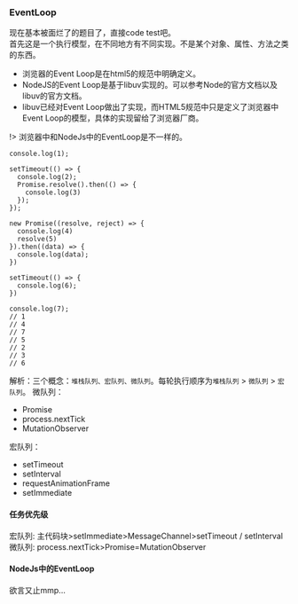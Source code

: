 ### EventLoop
现在基本被面烂了的题目了，直接code test吧。  
首先这是一个执行模型，在不同地方有不同实现。不是某个对象、属性、方法之类的东西。
- 浏览器的Event Loop是在html5的规范中明确定义。
- NodeJS的Event Loop是基于libuv实现的。可以参考Node的官方文档以及libuv的官方文档。
- libuv已经对Event Loop做出了实现，而HTML5规范中只是定义了浏览器中Event Loop的模型，具体的实现留给了浏览器厂商。

!> 浏览器中和NodeJs中的EventLoop是不一样的。
```
console.log(1);

setTimeout(() => {
  console.log(2);
  Promise.resolve().then(() => {
    console.log(3)
  });
});

new Promise((resolve, reject) => {
  console.log(4)
  resolve(5)
}).then((data) => {
  console.log(data);
})

setTimeout(() => {
  console.log(6);
})

console.log(7);
// 1
// 4
// 7
// 5
// 2
// 3
// 6
```
解析：三个概念：`堆栈队列、宏队列、微队列`。每轮执行顺序为`堆栈队列` > `微队列` > `宏队列`。
微队列：
- Promise
- process.nextTick
- MutationObserver

宏队列：
- setTimeout
- setInterval
- requestAnimationFrame
- setImmediate

#### 任务优先级
宏队列: 主代码块>setImmediate>MessageChannel>setTimeout / setInterval  
微队列: process.nextTick>Promise=MutationObserver
#### NodeJs中的EventLoop
欲言又止mmp...